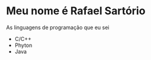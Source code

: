 <h1>Meu nome é Rafael Sartório</h1>
<p>As linguagens de programação que eu sei</p>
<ul>
 <li>C/C++</li>
 <li>Phyton</li>
 <li>Java</li>
</ul>
  
<!--  
**RafaelSar torio/RafaelSartorio** is a ✨ _special_ ✨ repository because its `README.md` (this file) appears on your GitHub profile.

Here are some ideas to get you started:
 
- 🔭 I’m currently working on ... 
- 🌱 I’m currently learning ...
- 👯 I’m looking to collaborate on ...  
- 🤔 I’m looking for help with ...
- 💬 Ask me about ...
- 📫 How to reach me: ...
- 😄 Pronouns: ... 
- ⚡ Fun fact: ...
-->
